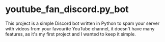# youtube_fan_discord.py_bot
This project is a simple Discord bot written in Python to spam your server with videos from your favourite YouTube channel, it doesn't have many features, as it's my first project and I wanted to keep it simple.

